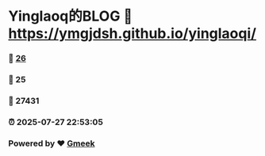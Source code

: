# Yinglaoq的BLOG :link: https://ymgjdsh.github.io/yinglaoqi/ 
### :page_facing_up: [26](https://ymgjdsh.github.io/yinglaoqi//tag.html) 
### :speech_balloon: 25 
### :hibiscus: 27431 
### :alarm_clock: 2025-07-27 22:53:05 
### Powered by :heart: [Gmeek](https://github.com/Meekdai/Gmeek)
